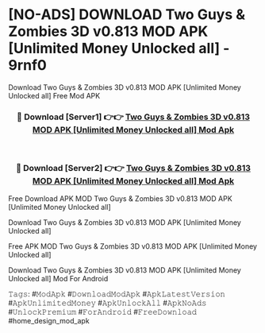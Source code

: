 # [NO-ADS] DOWNLOAD Two Guys & Zombies 3D v0.813 MOD APK [Unlimited Money Unlocked all] - 9rnf0
Download Two Guys & Zombies 3D v0.813 MOD APK [Unlimited Money Unlocked all] Free Mod APK

<div align="center">
<h3>🔴 Download [Server1] 👉👉 <a href="https://apk-comot.site?title=Two_Guys_&_Zombies_3D_v0.813_MOD_APK_[Unlimited_Money_Unlocked_all]">Two Guys & Zombies 3D v0.813 MOD APK [Unlimited Money Unlocked all] Mod Apk</a></h3><br>

<h3>🔴 Download [Server2] 👉👉 <a href="https://apk-comot.site?title=Two_Guys_&_Zombies_3D_v0.813_MOD_APK_[Unlimited_Money_Unlocked_all]">Two Guys & Zombies 3D v0.813 MOD APK [Unlimited Money Unlocked all] Mod Apk</a></h3>
</div>


Free Download APK MOD Two Guys & Zombies 3D v0.813 MOD APK [Unlimited Money Unlocked all]

Download Two Guys & Zombies 3D v0.813 MOD APK [Unlimited Money Unlocked all] 

Free APK MOD Two Guys & Zombies 3D v0.813 MOD APK [Unlimited Money Unlocked all] 

Download Two Guys & Zombies 3D v0.813 MOD APK [Unlimited Money Unlocked all] Mod For Android

𝚃𝚊𝚐𝚜: #𝙼𝚘𝚍𝙰𝚙𝚔 #𝙳𝚘𝚠𝚗𝚕𝚘𝚊𝚍𝙼𝚘𝚍𝙰𝚙𝚔 #𝙰𝚙𝚔𝙻𝚊𝚝𝚎𝚜𝚝𝚅𝚎𝚛𝚜𝚒𝚘𝚗 #𝙰𝚙𝚔𝚄𝚗𝚕𝚒𝚖𝚒𝚝𝚎𝚍𝙼𝚘𝚗𝚎𝚢 #𝙰𝚙𝚔𝚄𝚗𝚕𝚘𝚌𝚔𝙰𝚕𝚕 #𝙰𝚙𝚔𝙽𝚘𝙰𝚍𝚜 #𝚄𝚗𝚕𝚘𝚌𝚔𝙿𝚛𝚎𝚖𝚒𝚞𝚖 #𝙵𝚘𝚛𝙰𝚗𝚍𝚛𝚘𝚒𝚍 #𝙵𝚛𝚎𝚎𝙳𝚘𝚠𝚗𝚕𝚘𝚊𝚍 #home_design_mod_apk